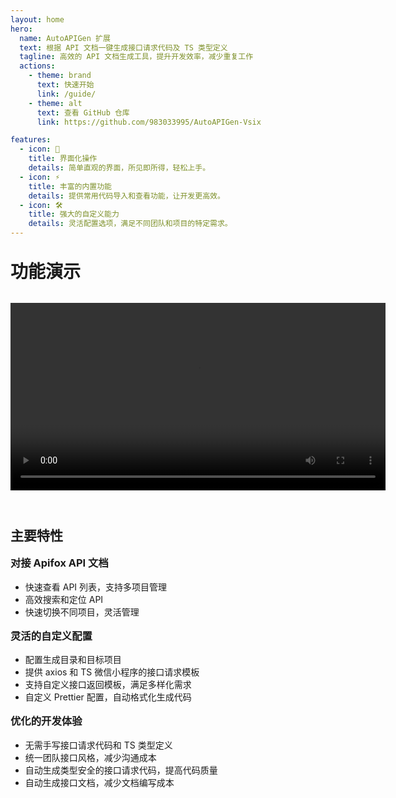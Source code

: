```yaml
---
layout: home
hero:
  name: AutoAPIGen 扩展
  text: 根据 API 文档一键生成接口请求代码及 TS 类型定义
  tagline: 高效的 API 文档生成工具，提升开发效率，减少重复工作
  actions:
    - theme: brand
      text: 快速开始
      link: /guide/
    - theme: alt
      text: 查看 GitHub 仓库
      link: https://github.com/983033995/AutoAPIGen-Vsix

features:
  - icon: 📐
    title: 界面化操作
    details: 简单直观的界面，所见即所得，轻松上手。
  - icon: ⚡️
    title: 丰富的内置功能
    details: 提供常用代码导入和查看功能，让开发更高效。
  - icon: 🛠️
    title: 强大的自定义能力
    details: 灵活配置选项，满足不同团队和项目的特定需求。
---
```


<div class="vp-doc">

# 功能演示

<div class="slidev-container">
  <!-- <iframe 
    src="http://localhost:3030/1" 
    style="width: 100%; height: 480px; border: none; border-radius: 8px; box-shadow: 0 4px 6px -1px rgb(0 0 0 / 0.1);"
    allow="fullscreen"
  ></iframe> -->
  <video controls width="600">
    <source src="./guide/img/录屏2024-12-19 16.57.34.mov" type="video/mp4">
    您的浏览器不支持视频播放，请升级到支持 HTML5 的浏览器。
  </video>
</div>

## 主要特性

### 对接 Apifox API 文档

- 快速查看 API 列表，支持多项目管理
- 高效搜索和定位 API
- 快速切换不同项目，灵活管理

### 灵活的自定义配置

- 配置生成目录和目标项目
- 提供 axios 和 TS 微信小程序的接口请求模板
- 支持自定义接口返回模板，满足多样化需求
- 自定义 Prettier 配置，自动格式化生成代码

### 优化的开发体验

- 无需手写接口请求代码和 TS 类型定义
- 统一团队接口风格，减少沟通成本
- 自动生成类型安全的接口请求代码，提高代码质量
- 自动生成接口文档，减少文档编写成本

</div>

<style>
.slidev-container {
  margin: 2rem 0;
}
p.text, p.tagline {
  max-width: 1170px !important;
}
.vp-doc {
  max-width: 1175px;
  margin: 0 auto;
}
.vp-doc h1 {
  margin-top: 2rem;
}

.vp-doc h2 {
  margin-top: 1.5rem;
  border-top: 1px solid var(--vp-c-divider);
  padding-top: 1.5rem;
}

.vp-doc h3 {
  margin-top: 1rem;
}
</style>
